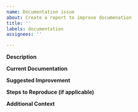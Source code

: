 ```yaml
---
name: Documentation issue
about: Create a report to improve documenation
title: ''
labels: documentation
assignees: ''

---
```


**Description**
<!-- A clear and concise description of the documentation issue or improvement -->

**Current Documentation**
<!-- Links or description of the current documentation. -->

**Suggested Improvement**
<!-- Describe the suggested improvement or fix. -->

**Steps to Reproduce (if applicable)**
<!-- If relevant, steps to reproduce the issue with the current documentation. -->

**Additional Context**
<!-- Any additional context, screenshots, or code examples. -->
